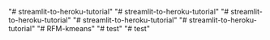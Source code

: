 "# streamlit-to-heroku-tutorial" 
"# streamlit-to-heroku-tutorial" 
"# streamlit-to-heroku-tutorial" 
"# streamlit-to-heroku-tutorial" 
"# streamlit-to-heroku-tutorial" 
"# RFM-kmeans" 
"# test" 
"# test" 
